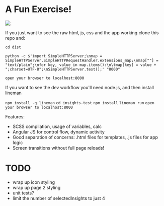 # A Fun Exercise!

![](http://images.davemo.com/image/0B0U3S3B3Y0K/Screen%20Shot%202014-02-26%20at%203.27.34%20PM.png)

If you just want to see the raw html, js, css and the app working clone this repo and:

`cd dist`
```shell
python -c $'import SimpleHTTPServer;\nmap = SimpleHTTPServer.SimpleHTTPRequestHandler.extensions_map;\nmap[""] = "text/plain";\nfor key, value in map.items():\n\tmap[key] = value + ";charset=UTF-8";\nSimpleHTTPServer.test();' "8000"
```
`open your browser to localhost:8000`

If you want to see the dev workflow you'll need node.js, and then install lineman

`npm install -g lineman`
`cd insights-test`
`npm install`
`lineman run`
`open your browser to localhost:8000`

Features:

- SCSS compilation, usage of variables, calc
- Angular JS for control flow, dynamic activity
- Good separation of concerns: .html files for templates, .js files for app logic
- Screen transitions without full page reloads!

# TODO

- wrap up icon styling
- wrap up page 2 styling
- unit tests?
- limit the number of selectedInsights to just 4
